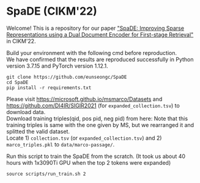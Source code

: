 # SpaDE (CIKM'22)

Welcome! This is a repository for our paper ["SpaDE: Improving Sparse Representations using a Dual Document Encoder for First-stage Retrieval"](https://arxiv.org/abs/2209.05917) in CIKM'22.<br>

Build your environment with the following cmd before reproduction.<br>
We have confirmed that the results are reproduced successfully in Python version 3.7.15 and PyTorch version 1.12.1.<br>

```
git clone https://github.com/eunseongc/SpaDE
cd SpaDE
pip install -r requirements.txt
```

Please visit https://microsoft.github.io/msmarco/Datasets and https://github.com/DI4IR/SIGIR2021 (for `expanded_collection.tsv`) to download data. <br>
Download training triples(qid, pos pid, neg pid) from here: 
Note that this training triples is same with the one given by MS, but we rearranged it and splitted the valid dataset. <br>
Locate 1) `collection.tsv` (or `expanded_collection.tsv`) and 2) `marco_triples.pkl` to `data/marco-passage/`. <br>


Run this script to train the SpaDE from the scratch.
(It took us about 40 hours with 1x3090Ti GPU when the top 2 tokens were expanded)

```
source scripts/run_train.sh 2
```

